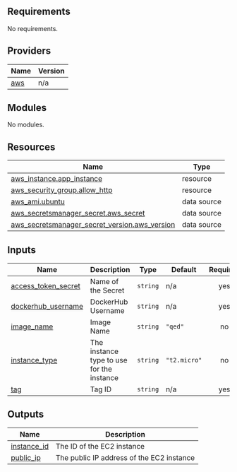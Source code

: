 ## Requirements

No requirements.

## Providers

| Name | Version |
|------|---------|
| <a name="provider_aws"></a> [aws](#provider\_aws) | n/a |

## Modules

No modules.

## Resources

| Name | Type |
|------|------|
| [aws_instance.app_instance](https://registry.terraform.io/providers/hashicorp/aws/latest/docs/resources/instance) | resource |
| [aws_security_group.allow_http](https://registry.terraform.io/providers/hashicorp/aws/latest/docs/resources/security_group) | resource |
| [aws_ami.ubuntu](https://registry.terraform.io/providers/hashicorp/aws/latest/docs/data-sources/ami) | data source |
| [aws_secretsmanager_secret.aws_secret](https://registry.terraform.io/providers/hashicorp/aws/latest/docs/data-sources/secretsmanager_secret) | data source |
| [aws_secretsmanager_secret_version.aws_version](https://registry.terraform.io/providers/hashicorp/aws/latest/docs/data-sources/secretsmanager_secret_version) | data source |

## Inputs

| Name | Description | Type | Default | Required |
|------|-------------|------|---------|:--------:|
| <a name="input_access_token_secret"></a> [access\_token\_secret](#input\_access\_token\_secret) | Name of the Secret | `string` | n/a | yes |
| <a name="input_dockerhub_username"></a> [dockerhub\_username](#input\_dockerhub\_username) | DockerHub Username | `string` | n/a | yes |
| <a name="input_image_name"></a> [image\_name](#input\_image\_name) | Image Name | `string` | `"qed"` | no |
| <a name="input_instance_type"></a> [instance\_type](#input\_instance\_type) | The instance type to use for the instance | `string` | `"t2.micro"` | no |
| <a name="input_tag"></a> [tag](#input\_tag) | Tag ID | `string` | n/a | yes |

## Outputs

| Name | Description |
|------|-------------|
| <a name="output_instance_id"></a> [instance\_id](#output\_instance\_id) | The ID of the EC2 instance |
| <a name="output_public_ip"></a> [public\_ip](#output\_public\_ip) | The public IP address of the EC2 instance |
